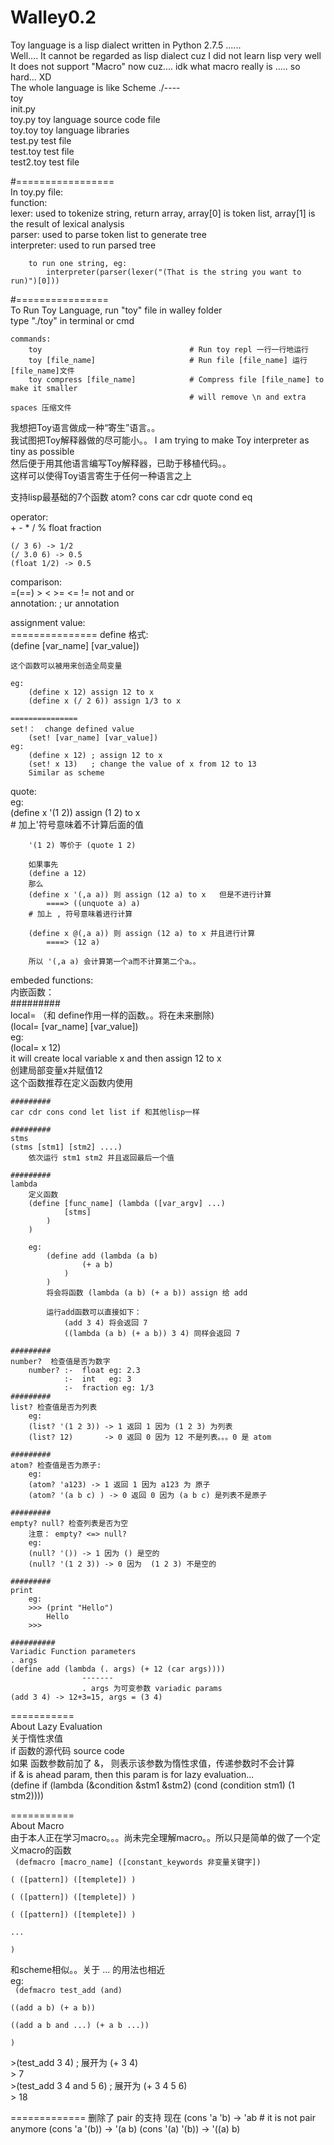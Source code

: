 Walley0.2  
=========  
Toy language is a lisp dialect written in Python 2.7.5 ......  
Well.... It cannot be regarded as lisp dialect cuz I did not learn lisp very well  
It does not support "Macro" now cuz.... idk what macro really is ..... so hard... XD  
The whole language is like Scheme
	./----  
		toy        
		init.py  
		toy.py        toy language source code file  
		toy.toy       toy language libraries  
		test.py       test file  
		test.toy      test file  
		test2.toy     test file

#=================  
In toy.py file:  
	function:  
		lexer: used to tokenize string, return array, array[0] is token list, array[1] is the   result of lexical analysis  
		parser: used to parse token list to generate tree  
		interpreter: used to run parsed tree  
  
		to run one string, eg:    
			interpreter(parser(lexer("(That is the string you want to run)")[0]))  
			  
#================  
To Run Toy Language, run "toy" file in walley folder  
type "./toy" in terminal or cmd  

	commands:  
		toy    								# Run toy repl 一行一行地运行  
		toy [file_name]						# Run file [file_name] 运行[file_name]文件  
		toy compress [file_name]			# Compress file [file_name] to make it smaller  
											# will remove \n and extra spaces 压缩文件  

  
我想把Toy语言做成一种“寄生”语言。。  
我试图把Toy解释器做的尽可能小。。 I am trying to make Toy interpreter as tiny as possible  
然后便于用其他语言编写Toy解释器，已助于移植代码。。  
这样可以使得Toy语言寄生于任何一种语言之上  
  
支持lisp最基础的7个函数
atom? cons car cdr quote cond eq

  
operator:  
	+ - * / % float fraction  
  
	(/ 3 6) -> 1/2  
	(/ 3.0 6) -> 0.5  
	(float 1/2) -> 0.5  

comparison:  
	=(==) > < >= <= != not and or  
annotation:
	; ur annotation
  
assignment value:  
	===============
	define
	格式:  
		(define [var_name] [var_value])  
  
	这个函数可以被用来创造全局变量  
  
	eg:   
		(define x 12) assign 12 to x  
		(define x (/ 2 6)) assign 1/3 to x  

	===============
	set!：  change defined value  
		(set! [var_name] [var_value])  
	eg:  
		(define x 12) ; assign 12 to x  
		(set! x 13)	  ; change the value of x from 12 to 13  
		Similar as scheme  

quote:  
	eg:  
		(define x '(1 2)) assign (1 2) to x  
		# 加上'符号意味着不计算后面的值  
  
		'(1 2) 等价于 (quote 1 2)  
  
		如果事先    
		(define a 12)  
		那么  
		(define x '(,a a)) 则 assign (12 a) to x   但是不进行计算
			====> ((unquote a) a)
		# 加上 , 符号意味着进行计算 

		(define x @(,a a)) 则 assign (12 a) to x 并且进行计算
			====> (12 a) 
  
		所以 '(,a a) 会计算第一个a而不计算第二个a。。  

embeded functions:  
内嵌函数：  
	#########  
	local=    （和 define作用一样的函数。。将在未来删除)  
		(local= [var_name] [var_value])  
		eg:  
			(local= x 12)   
			it will create local variable x and then assign 12 to x  
			创建局部变量x并赋值12    
	这个函数推荐在定义函数内使用  
  
	#########  
	car cdr cons cond let list if 和其他lisp一样  
  
	#########  
	stms  
	(stms [stm1] [stm2] ....)  
		依次运行 stm1 stm2 并且返回最后一个值  
  
	#########  
	lambda  
		定义函数  
		(define [func_name] (lambda ([var_argv] ...)  
				[stms]  
			)  
		)  
  
		eg:  
			(define add (lambda (a b)  
					(+ a b)  
				)  
			)  
			将会将函数 (lambda (a b) (+ a b)) assign 给 add  
  
			运行add函数可以直接如下：  
				(add 3 4) 将会返回 7  
				((lambda (a b) (+ a b)) 3 4) 同样会返回 7  
  
	#########  
	number?  检查值是否为数字  
		number? :-	float eg: 2.3  
				:-  int   eg: 3  
				:-  fraction eg: 1/3  
	#########  
	list? 检查值是否为列表  
		eg:  
		(list? '(1 2 3)) -> 1 返回 1 因为 (1 2 3) 为列表  
		(list? 12)		 -> 0 返回 0 因为 12 不是列表。。。0 是 atom  
  
	#########  
	atom? 检查值是否为原子:  
		eg:  
		(atom? 'a123) -> 1 返回 1 因为 a123 为 原子  
		(atom? '(a b c) ) -> 0 返回 0 因为 (a b c) 是列表不是原子  
  
	#########  
	empty? null? 检查列表是否为空  
		注意： empty? <=> null?  
		eg:  
		(null? '()) -> 1 因为 () 是空的  
		(null? '(1 2 3)) -> 0 因为  (1 2 3) 不是空的  
  
	#########  
	print  
		eg:  
		>>> (print "Hello")  
			Hello  
		>>>    
  
	##########  
	Variadic Function parameters  
	. args  
	(define add (lambda (. args) (+ 12 (car args))))  
				    -------  
				    . args 为可变参数 variadic params  
	(add 3 4) -> 12+3=15, args = (3 4)  
  
  
  
  
  
===========  
About Lazy Evaluation  
关于惰性求值  
	if 函数的源代码 source code  
	如果 函数参数前加了 &， 则表示该参数为惰性求值，传递参数时不会计算  
	if & is ahead param, then this param is for lazy evaluation...  
	(define if (lambda (&condition &stm1 &stm2) (cond (condition stm1) (1 stm2))))  

===========  
About Macro  
由于本人正在学习macro。。。尚未完全理解macro。。所以只是简单的做了一个定义macro的函数  
<code>
(defmacro [macro_name] ([constant_keywords 非变量关键字])  
	( ([pattern]) ([templete]) )  
	( ([pattern]) ([templete]) )  
	( ([pattern]) ([templete]) )  
	...  
  )  
 </code>
和scheme相似。。关于 ... 的用法也相近  
eg:  
	<code>
	(defmacro test_add (and)  
		((add a b) (+ a b))  
		((add a b and ...) (+ a b ...))  
		)  
	</code>
	>(test_add 3 4) ; 展开为 (+ 3 4)  
	> 7  
	>(test_add 3 4 and 5 6) ; 展开为 (+ 3 4 5 6)  
	> 18  



=============
删除了 pair 的支持
现在 
	(cons 'a 'b) -> 'ab   # it is not pair anymore
	(cons 'a '(b)) -> '(a b)
	(cons '(a) '(b)) -> '((a) b)









